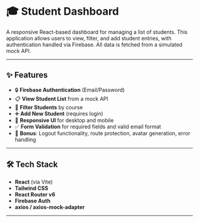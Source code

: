 # 🎓 Student Dashboard

A responsive React-based dashboard for managing a list of students. This application allows users to view, filter, and add student entries, with authentication handled via Firebase. All data is fetched from a simulated mock API.

---

## ✨ Features

- 🔒 **Firebase Authentication** (Email/Password)
- 📋 **View Student List** from a mock API
- 🧮 **Filter Students** by course
- ➕ **Add New Student** (requires login)
- 📱 **Responsive UI** for desktop and mobile
- ✅ **Form Validation** for required fields and valid email format
- 🚀 **Bonus**: Logout functionality, route protection, avatar generation, error handling

---

## 🛠️ Tech Stack

- **React** (via Vite)
- **Tailwind CSS**
- **React Router v6**
- **Firebase Auth**
- **axios / axios-mock-adapter**

---



